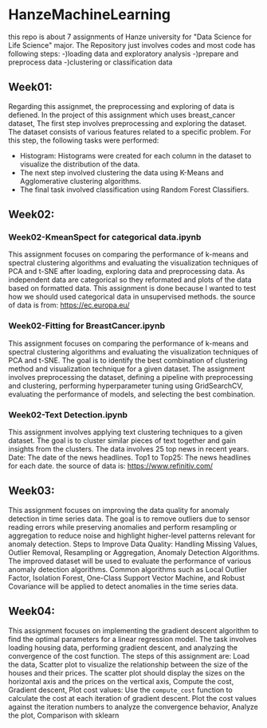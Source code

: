 # HanzeMachineLearning
this repo is about 7 assignments of Hanze university for "Data Science for Life Science" major. The Repository just involves codes and most code has following steps:
-)loading data and exploratory analysis
-)prepare and preprocess data
-)clustering or classification data

## Week01:
Regarding this assignmet, the preprocessing and exploring of data is defiened.
In the project of this assignment which uses breast_cancer dataset, The first step involves preprocessing and exploring the dataset. 
The dataset consists of various features related to a specific problem. For this step, the following tasks were performed:
- Histogram: Histograms were created for each column in the dataset to visualize the distribution of the data.
- The next step involved clustering the data using K-Means and Agglomerative clustering algorithms. 
- The final task involved classification using Random Forest Classifiers.

## Week02:
### Week02-KmeanSpect for categorical data.ipynb
This assignment focuses on comparing the performance of k-means and spectral clustering algorithms and evaluating the visualization techniques of PCA and t-SNE after loading, exploring data and preprocessing data. As independent data are categorical so they reformated and plots of the data based on formatted data. This assignment is done because I wanted to test how we should used categorical data in unsupervised methods.
the source of data is from: https://ec.europa.eu/
### Week02-Fitting for BreastCancer.ipynb
This assignment focuses on comparing the performance of k-means and spectral clustering algorithms and evaluating the visualization techniques of PCA and t-SNE. The goal is to identify the best combination of clustering method and visualization technique for a given dataset. The assignment involves preprocessing the dataset, defining a pipeline with preprocessing and clustering, performing hyperparameter tuning using GridSearchCV, evaluating the performance of models, and selecting the best combination.
### Week02-Text Detection.ipynb
This assignment involves applying text clustering techniques to a given dataset. The goal is to cluster similar pieces of text together and gain insights from the clusters.
The data involves 25 top news in recent years. Date: The date of the news headlines. Top1 to Top25: The news headlines for each date.
the source of data is: https://www.refinitiv.com/

## Week03:
This assignment focuses on improving the data quality for anomaly detection in time series data. The goal is to remove outliers due to sensor reading errors while preserving anomalies and perform resampling or aggregation to reduce noise and highlight higher-level patterns relevant for anomaly detection.
Steps to Improve Data Quality: 
Handling Missing Values, Outlier Removal, Resampling or Aggregation, Anomaly Detection Algorithms.
The improved dataset will be used to evaluate the performance of various anomaly detection algorithms. Common algorithms such as Local Outlier Factor, Isolation Forest, One-Class Support Vector Machine, and Robust Covariance will be applied to detect anomalies in the time series data.

## Week04:
This assignment focuses on implementing the gradient descent algorithm to find the optimal parameters for a linear regression model. The task involves loading housing data, performing gradient descent, and analyzing the convergence of the cost function. The steps of this assignment are:
Load the data, Scatter plot to visualize the relationship between the size of the houses and their prices. The scatter plot should display the sizes on the horizontal axis and the prices on the vertical axis, Compute the cost, Gradient descent, Plot cost values: Use the `compute_cost` function to calculate the cost at each iteration of gradient descent. Plot the cost values against the iteration numbers to analyze the convergence behavior, Analyze the plot, Comparison with sklearn
